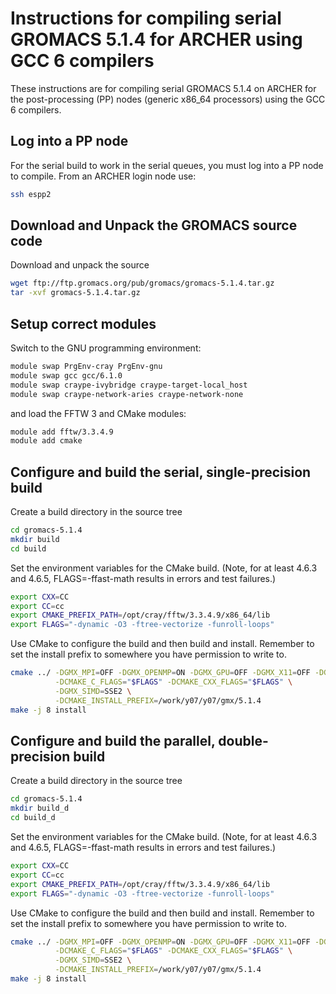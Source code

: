 Instructions for compiling serial GROMACS 5.1.4 for ARCHER using GCC 6 compilers
================================================================================

These instructions are for compiling serial GROMACS 5.1.4 on ARCHER for the post-processing (PP)
nodes (generic x86_64 processors) using the GCC 6 compilers.

Log into a PP node
------------------

For the serial build to work in the serial queues, you must log into a PP node to compile.
From an ARCHER login node use:

```bash
ssh espp2
```

Download and Unpack the GROMACS source code
-------------------------------------------

Download and unpack the source

```bash
wget ftp://ftp.gromacs.org/pub/gromacs/gromacs-5.1.4.tar.gz
tar -xvf gromacs-5.1.4.tar.gz
```

Setup correct modules
---------------------

Switch to the GNU programming environment:

```bash
module swap PrgEnv-cray PrgEnv-gnu
module swap gcc gcc/6.1.0
module swap craype-ivybridge craype-target-local_host
module swap craype-network-aries craype-network-none
```

and load the FFTW 3 and CMake modules:

```bash
module add fftw/3.3.4.9
module add cmake
```

Configure and build the serial, single-precision build
------------------------------------------------------

Create a build directory in the source tree

```bash
cd gromacs-5.1.4
mkdir build
cd build
```

Set the environment variables for the CMake build. (Note, for at least
4.6.3 and 4.6.5, FLAGS=-ffast-math results in errors and test failures.)

```bash
export CXX=CC
export CC=cc
export CMAKE_PREFIX_PATH=/opt/cray/fftw/3.3.4.9/x86_64/lib
export FLAGS="-dynamic -O3 -ftree-vectorize -funroll-loops"
```

Use CMake to configure the build and then build and install. Remember to set the install 
prefix to somewhere you have permission to write to.

```bash
cmake ../ -DGMX_MPI=OFF -DGMX_OPENMP=ON -DGMX_GPU=OFF -DGMX_X11=OFF -DGMX_DOUBLE=OFF \
          -DCMAKE_C_FLAGS="$FLAGS" -DCMAKE_CXX_FLAGS="$FLAGS" \
          -DGMX_SIMD=SSE2 \
          -DCMAKE_INSTALL_PREFIX=/work/y07/y07/gmx/5.1.4
make -j 8 install
```

Configure and build the parallel, double-precision build
--------------------------------------------------------

Create a build directory in the source tree

```bash
cd gromacs-5.1.4
mkdir build_d
cd build_d
```

Set the environment variables for the CMake build. (Note, for at least
4.6.3 and 4.6.5, FLAGS=-ffast-math results in errors and test failures.)

```bash
export CXX=CC
export CC=cc
export CMAKE_PREFIX_PATH=/opt/cray/fftw/3.3.4.9/x86_64/lib
export FLAGS="-dynamic -O3 -ftree-vectorize -funroll-loops"
```

Use CMake to configure the build and then build and install. Remember to set the install 
prefix to somewhere you have permission to write to.

```bash
cmake ../ -DGMX_MPI=OFF -DGMX_OPENMP=ON -DGMX_GPU=OFF -DGMX_X11=OFF -DGMX_DOUBLE=ON \
          -DCMAKE_C_FLAGS="$FLAGS" -DCMAKE_CXX_FLAGS="$FLAGS" \
          -DGMX_SIMD=SSE2 \
          -DCMAKE_INSTALL_PREFIX=/work/y07/y07/gmx/5.1.4
make -j 8 install
```

